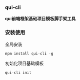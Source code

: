 ### qui-cli

**qui前端框架基础项目模板脚手架工具**

### 安装使用

全局安装

```js
npm install qui-cli -g
```

初始化项目基础模板

```js
qui-cli init
```
